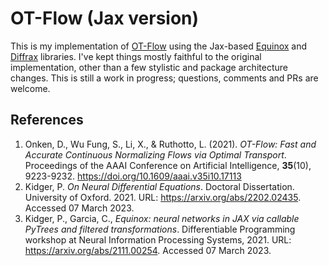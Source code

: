 # OT-Flow (Jax version)

This is my implementation of [OT-Flow](https://github.com/EmoryMLIP/OT-Flow) using the Jax-based [Equinox](https://docs.kidger.site/equinox/) and [Diffrax](https://docs.kidger.site/diffrax/) libraries. I've kept things mostly faithful to the original implementation, other than a few stylistic and package architecture changes. This is still a work in progress; questions, comments and PRs are welcome.

## References
1. Onken, D., Wu Fung, S., Li, X., & Ruthotto, L. (2021). <i>OT-Flow: Fast and Accurate Continuous Normalizing Flows via Optimal Transport</i>. Proceedings of the AAAI Conference on Artificial Intelligence, <b>35</b>(10), 9223-9232. https://doi.org/10.1609/aaai.v35i10.17113
2. Kidger, P. <i>On Neural Differential Equations</i>. Doctoral Dissertation. University of Oxford. 2021. URL: https://arxiv.org/abs/2202.02435. Accessed 07 March 2023.
3. Kidger, P., Garcia, C., <i>Equinox: neural networks in JAX via callable PyTrees and filtered transformations</i>. Differentiable Programming workshop at Neural Information Processing Systems, 2021. URL: https://arxiv.org/abs/2111.00254. Accessed 07 March 2023.